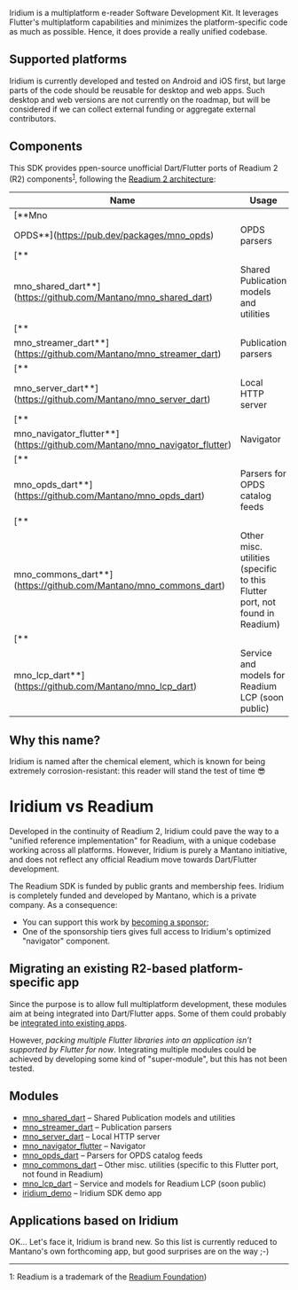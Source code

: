 Iridium is a multiplatform e-reader Software Development Kit. It leverages Flutter's multiplatform capabilities and
minimizes the platform-specific code as much as possible. Hence, it does provide a really unified codebase.

## Supported platforms

Iridium is currently developed and tested on Android and iOS first, but large parts of the code should be reusable for
desktop and web apps. Such desktop and web versions are not currently on the roadmap, but will be considered if we can
collect external funding or aggregate external contributors.

## Components

This SDK provides ppen-source unofficial Dart/Flutter ports of Readium 2 (R2)
components<sup>[1](#readium_foundation)</sup>, following
the [Readium 2 architecture](https://github.com/readium/architecture):

| Name                                                                          | Usage                                                                       |
|-------------------------------------------------------------------------------|-----------------------------------------------------------------------------|
| [**Mno
OPDS**](https://pub.dev/packages/mno_opds)                             | OPDS parsers                                                                |
| [**
mno_shared_dart**](https://github.com/Mantano/mno_shared_dart)             | Shared Publication models and utilities                                     |
| [**
mno_streamer_dart**](https://github.com/Mantano/mno_streamer_dart)         | Publication parsers                                                         |
| [**
mno_server_dart**](https://github.com/Mantano/mno_server_dart)             | Local HTTP server                                                           |
| [**
mno_navigator_flutter**](https://github.com/Mantano/mno_navigator_flutter) | Navigator                                                                   |
| [**
mno_opds_dart**](https://github.com/Mantano/mno_opds_dart)                 | Parsers for OPDS catalog feeds                                              |
| [**
mno_commons_dart**](https://github.com/Mantano/mno_commons_dart)           | Other misc. utilities (specific to this Flutter port, not found in Readium) |
| [**
mno_lcp_dart**](https://github.com/Mantano/mno_lcp_dart)                   | Service and models for Readium LCP (soon public)                            |

## Why this name?

Iridium is named after the chemical element, which is known for being extremely corrosion-resistant: this reader will
stand the test of time 😎

# Iridium vs Readium

Developed in the continuity of Readium 2, Iridium could pave the way to a "unified reference implementation" for
Readium, with a unique codebase working across all platforms. However, Iridium is purely a Mantano initiative, and does
not reflect any official Readium move towards Dart/Flutter development.

The Readium SDK is funded by public grants and membership fees. Iridium is completely funded and developed by Mantano,
which is a private company. As a consequence:

- You can support this work by [becoming a sponsor](https://github.com/sponsors/Mantano);
- One of the sponsorship tiers gives full access to Iridium's optimized "navigator" component.

## Migrating an existing R2-based platform-specific app

Since the purpose is to allow full multiplatform development, these modules aim at being integrated into Dart/Flutter
apps. Some of them could probably be [integrated into existing apps](https://flutter.dev/docs/development/add-to-app).

However, *packing multiple Flutter libraries into an application isn’t supported by Flutter for now*. Integrating
multiple modules could be achieved by developing some kind of "super-module", but this has not been tested.

## Modules

* [mno_shared_dart](https://github.com/Mantano/mno_shared_dart) – Shared Publication models and utilities
* [mno_streamer_dart](https://github.com/Mantano/mno_streamer_dart) – Publication parsers
* [mno_server_dart](https://github.com/Mantano/mno_server_dart) – Local HTTP server
* [mno_navigator_flutter](https://github.com/Mantano/mno_navigator_flutter) – Navigator
* [mno_opds_dart](https://github.com/Mantano/mno_opds_dart) – Parsers for OPDS catalog feeds
* [mno_commons_dart](https://github.com/Mantano/mno_commons_dart) – Other misc. utilities (specific to this Flutter
  port, not found in Readium)
* [mno_lcp_dart](https://github.com/Mantano/mno_lcp_dart) – Service and models for Readium LCP (soon public)
* [iridium_demo](https://github.com/Mantano/iridium-demo) – Iridium SDK demo app

## Applications based on Iridium

OK... Let's face it, Iridium is brand new. So this list is currently reduced to Mantano's own forthcoming app, but good surprises are on the way ;-)


-----------
<a name="readium_foundation">1</a>: Readium is a trademark of the [Readium Foundation](https://readium.org/))
